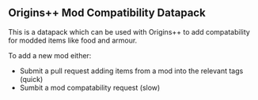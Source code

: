 ## Origins++ Mod Compatibility Datapack

This is a datapack which can be used with Origins++ to add compatability for modded items like food and armour.

To add a new mod either:
- Submit a pull request adding items from a mod into the relevant tags (quick)
- Sumbit a mod compatability request (slow)
